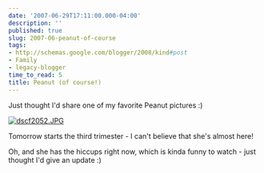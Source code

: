 ```yaml
---
date: '2007-06-29T17:11:00.000-04:00'
description: ''
published: true
slug: 2007-06-peanut-of-course
tags:
- http://schemas.google.com/blogger/2008/kind#post
- Family
- legacy-blogger
time_to_read: 5
title: Peanut (of course!)
---
```


Just thought I'd share one of my favorite Peanut pictures :)

[![dscf2052.JPG](dscf2052.JPG)](http://www.wassupy.com/gallery2/v/Sarahsbelly/)

Tomorrow starts the third trimester - I can't believe that she's almost here!

Oh, and she has the hiccups right now, which is kinda funny to watch - just thought I'd give an update :)